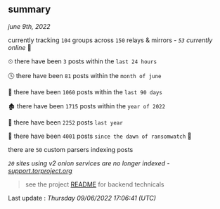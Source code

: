 
## summary
_june 9th, 2022_

currently tracking `104` groups across `150` relays & mirrors - _`53` currently online_ 📡

⏲ there have been `3` posts within the `last 24 hours`

🕓 there have been `81` posts within the `month of june`

📅 there have been `1060` posts within the `last 90 days`

🏚 there have been `1715` posts within the `year of 2022`

🚀 there have been `2252` posts `last year`

🦕 there have been `4001` posts `since the dawn of ransomwatch` 🐣

there are `50` custom parsers indexing posts

_`20` sites using v2 onion services are no longer indexed - [support.torproject.org](https://support.torproject.org/onionservices/v2-deprecation/)_

> see the project [README](https://github.com/jmousqueton/ransomwatch#readme) for backend technicals



Last update : _Thursday 09/06/2022 17:06:41 (UTC)_

